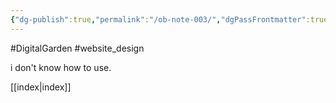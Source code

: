 ```yaml
---
{"dg-publish":true,"permalink":"/ob-note-003/","dgPassFrontmatter":true,"noteIcon":"","created":"2025-05-04T17:15:01.319+08:00","updated":"2025-05-04T18:15:05.862+08:00"}
---
```



#DigitalGarden #website_design 

i don't know how to use. 




[[index\|index]]